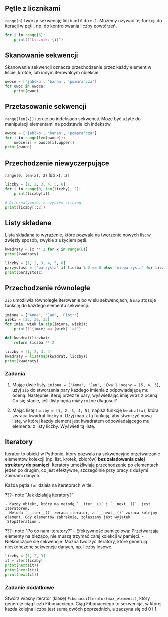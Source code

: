 ## Pętle z licznikami

`range(n)` tworzy sekwencję liczb od `0` do `n-1`. Możemy używać tej funkcji do iteracji w pętli, np. do kontrolowania liczby powtórzeń.
```python
for i in range(6):
    print(f"Licznik: {i}")
```

## Skanowanie sekwencji

Skanowanie sekwencji oznacza przechodzenie przez każdy element w liście, krotce, lub innym iterowalnym obiekcie.

```python
owoce = ['jabłko', 'banan', 'pomarańcza']
for owoc in owoce:
    print(owoc)
```

## Przetasowanie sekwencji

`range(len(x))` iteruje po indeksach sekwencji. Może być użyte do manipulacji elementami na podstawie ich indeksów.

```python
owoce = ['jabłko', 'banan', 'pomarańcza']
for i in range(len(owoce)):
    owoce[i] = owoce[i].upper()
print(owoce)
```

## Przechodzenie niewyczerpujące

`range(0, len(x), 2)` lub `x[::2]`

```python
liczby = [1, 2, 3, 4, 5, 6]
for i in range(0, len(liczby), 2):
    print(liczby[i])

# Alternatywnie, z użyciem slicing
print(liczby[::2])
```

## Listy składane

Lista składana to wyrażenie, które pozwala na tworzenie nowych list w zwięzły sposób, zwykle z użyciem pętli.

```python
kwadraty = [x ** 2 for x in range(6)]
print(kwadraty)
```

```python
liczby = [1, 2, 3, 4, 5, 6]
parzystosc = ['parzysta' if liczba % 2 == 0 else 'nieparzysta' for liczba in liczby]
print(parzystosc)
```

## Przechodzenie równoległe

`zip` umożliwia równoległe iterowanie po wielu sekwencjach, a `map` stosuje funkcję do każdego elementu sekwencji.

```python
imiona = ['Anna', 'Jan', 'Piotr']
wieki = [25, 30, 35]
for imie, wiek in zip(imiona, wieki):
    print(f"{imie} ma {wiek} lat")
```
```python
def kwadrat(liczba):
    return liczba ** 2

liczby = [1, 2, 3, 4]
kwadraty = list(map(kwadrat, liczby))
print(kwadraty)
```

### Zadania

1. Mając dwie listy, `imiona = ['Anna', 'Jan', 'Ewa']` i `oceny = [5, 4, 3]`, użyj `zip` do stworzenia pary każdego imienia z odpowiadającą mu oceną. Następnie, iteruj przez te pary, wyświetlając imię wraz z oceną. Co się stanie, jeśli listy będą miały różne długości? 

2. Mając listę `liczby = [1, 2, 3, 4, 5]`, napisz funkcję `kwadrat(x)`, która zwraca kwadrat liczby x. Użyj map z tą funkcją, aby stworzyć nową listę, w której każdy element jest kwadratem odpowiadającego mu elementu z listy liczby. Wyświetl tą listę.

## Iteratory

Iterator to obiekt w Pythonie, który pozwala na sekwencyjne przetwarzanie elementów kolekcji (np. list, krotek, zbiorów) **bez załadowania całej struktury do pamięci**. Iteratory umożliwiają przechodzenie po elementach jeden po drugim, co jest efektywne, szczególnie przy pracy z dużymi zbiorami danych.

Każda pętla `for` działa na iteratorach w tle.

???- note "Jak działają iteratory?"

    - Każdy obiekt, który ma metodę `__iter__()` i `__next__()`, jest iteratorem.
    - Metoda `__iter__()` zwraca iterator, a `__next__()` zwraca kolejny element. Gdy elementów zabraknie, zgłaszany jest wyjątek `StopIteration`.

???- note "Po co nam iteratory?"
    - Efektywność pamięciowa: Przetwarzają elementy na bieżąco, nie muszą trzymać całej kolekcji w pamięci.
    - Niekończące się sekwencje: Można tworzyć iteratory, które generują nieskończone sekwencje danych, np. liczby losowe.

```python
liczby = [1, 2, 3]
it = iter(liczby)
print(next(it))
print(next(it))
print(next(it)) 
```

### Zadanie dodatkowe
Stwórz własny iterator (klasę) `FibonacciIterator(max_elements)`, który generuje ciąg liczb Fibonacciego. Ciąg Fibonacciego to sekwencja, w której każda kolejna liczba jest sumą dwóch poprzednich, a zaczyna się od 0 i 1.
